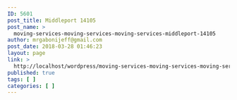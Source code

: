 ```yaml
---
ID: 5601
post_title: Middleport 14105
post_name: >
  moving-services-moving-services-moving-services-middleport-14105
author: mrgabonijeff@gmail.com
post_date: 2018-03-28 01:46:23
layout: page
link: >
  http://localhost/wordpress/moving-services-moving-services-moving-services-middleport-14105/
published: true
tags: [ ]
categories: [ ]
---
```

